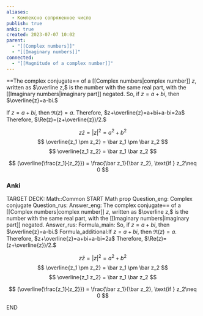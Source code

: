 ```yaml
---
aliases:
  - Комлексно сопряженное число
publish: true
anki: true
created: 2023-07-07 10:02
parent:
  - "[[Complex numbers]]"
  - "[[Imaginary numbers]]"
connected:
  - "[[Magnitude of a complex number]]"
---
```

==The complex conjugate== of a [[Complex numbers|complex number]] $z$, written as $\overline z,$ is the number with the same real part, with the [[Imaginary numbers|imaginary part]] negated. 
So, if $z=a+bi$, then $\overline{z}=a-bi.$

If $z=a+bi$, then $\Re(z)=a.$ Therefore, $z+\overline{z}=a+bi+a-bi=2a$
Therefore, $\Re(z)=(z+\overline{z})/2.$

$$
z \bar z = |z|^2 = a^2 + b^2
$$
$$
 \overline{z_1 \pm z_2} = \bar z_1 \pm \bar z_2
$$
$$
 \overline{z_1 z_2} = \bar z_1 \bar z_2
$$

$$
(\overline{\frac{z_1}{z_2}}) = \frac{\bar z_1}{\bar z_2}, \text{if } z_2\neq 0
$$

### Anki
TARGET DECK: Math::Common
START
Math prop
Question_eng: Сomplex conjugate
Question_rus: 
Answer_eng: The complex conjugate== of a [[Complex numbers|complex number]] $z$, written as $\overline z,$ is the number with the same real part, with the [[Imaginary numbers|imaginary part]] negated. 
Answer_rus: 
Formula_main: So, if $z=a+bi$, then $\overline{z}=a-bi.$
Formula_additional:If $z=a+bi$, then $\Re(z)=a.$ Therefore, $z+\overline{z}=a+bi+a-bi=2a$
Therefore, $\Re(z)=(z+\overline{z})/2.$

$$
z \bar z = |z|^2 = a^2 + b^2
$$
$$
 \overline{z_1 \pm z_2} = \bar z_1 \pm \bar z_2
$$
$$
 \overline{z_1 z_2} = \bar z_1 \bar z_2
$$

$$
(\overline{\frac{z_1}{z_2}}) = \frac{\bar z_1}{\bar z_2}, \text{if } z_2\neq 0
$$
<!--ID: 1697917391608-->
END

